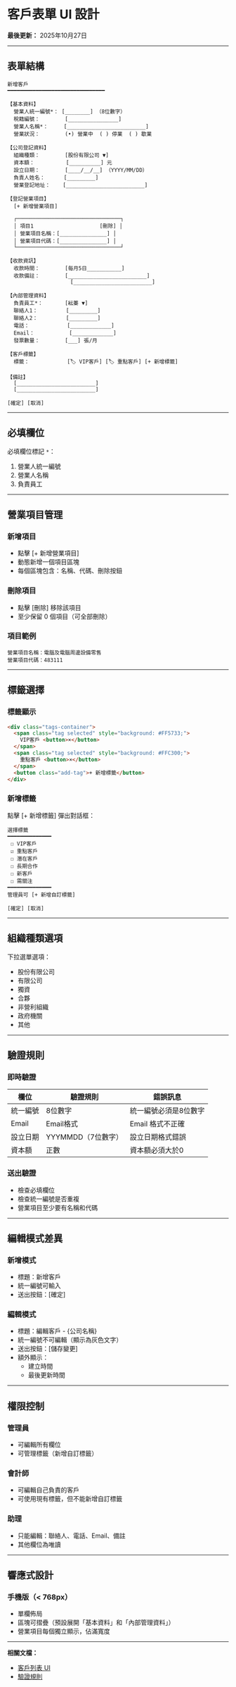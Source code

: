 # 客戶表單 UI 設計

**最後更新：** 2025年10月27日

---

## 表單結構

```
新增客戶
━━━━━━━━━━━━━━━━━━━━━━━━━━━━━━━

【基本資料】
  營業人統一編號*： [________] （8位數字）
  稅籍編號：        [________________]
  營業人名稱*：     [_________________________]
  營業狀況：        (•) 營業中  ( ) 停業  ( ) 歇業
  
【公司登記資料】
  組織種類：        [股份有限公司 ▼]
  資本額：          [__________] 元
  設立日期：        [____/__/__] （YYYY/MM/DD）
  負責人姓名：      [_________]
  營業登記地址：    [_________________________]
  
【登記營業項目】
  [+ 新增營業項目]
  
  ┌─────────────────────────────────┐
  │ 項目1                     [刪除] │
  │ 營業項目名稱：[_______________] │
  │ 營業項目代碼：[_______________] │
  └─────────────────────────────────┘
  
【收款資訊】
  收款時間：        [每月5日___________]
  收款備註：        [_________________________]
                    [_________________________]

【內部管理資料】  
  負責員工*：       [紜蓁 ▼]
  聯絡人1：         [_________]
  聯絡人2：         [_________]
  電話：            [_____________]
  Email：           [_____________]
  發票數量：        [___] 張/月
  
【客戶標籤】
  標籤：            [🏷️ VIP客戶] [🏷️ 重點客戶] [+ 新增標籤]
  
【備註】
  [_________________________]
  [_________________________]

[確定] [取消]
```

---

## 必填欄位

必填欄位標記 `*`：
1. 營業人統一編號
2. 營業人名稱
3. 負責員工

---

## 營業項目管理

### 新增項目
- 點擊 [+ 新增營業項目]
- 動態新增一個項目區塊
- 每個區塊包含：名稱、代碼、刪除按鈕

### 刪除項目
- 點擊 [刪除] 移除該項目
- 至少保留 0 個項目（可全部刪除）

### 項目範例
```
營業項目名稱：電腦及電腦周邊設備零售
營業項目代碼：483111
```

---

## 標籤選擇

### 標籤顯示
```html
<div class="tags-container">
  <span class="tag selected" style="background: #FF5733;">
    VIP客戶 <button>×</button>
  </span>
  <span class="tag selected" style="background: #FFC300;">
    重點客戶 <button>×</button>
  </span>
  <button class="add-tag">+ 新增標籤</button>
</div>
```

### 新增標籤
點擊 [+ 新增標籤] 彈出對話框：
```
選擇標籤
━━━━━━━━━━━━━━
 ☐ VIP客戶
 ☑ 重點客戶
 ☐ 潛在客戶
 ☐ 長期合作
 ☐ 新客戶
 ☐ 需關注
━━━━━━━━━━━━━━
管理員可 [+ 新增自訂標籤]

[確定] [取消]
```

---

## 組織種類選項

下拉選單選項：
- 股份有限公司
- 有限公司
- 獨資
- 合夥
- 非營利組織
- 政府機關
- 其他

---

## 驗證規則

### 即時驗證
| 欄位 | 驗證規則 | 錯誤訊息 |
|-----|---------|---------|
| 統一編號 | 8位數字 | 統一編號必須是8位數字 |
| Email | Email格式 | Email 格式不正確 |
| 設立日期 | YYYMMDD（7位數字）| 設立日期格式錯誤 |
| 資本額 | 正數 | 資本額必須大於0 |

### 送出驗證
- 檢查必填欄位
- 檢查統一編號是否重複
- 營業項目至少要有名稱和代碼

---

## 編輯模式差異

### 新增模式
- 標題：新增客戶
- 統一編號可輸入
- 送出按鈕：[確定]

### 編輯模式
- 標題：編輯客戶 - {公司名稱}
- 統一編號不可編輯（顯示為灰色文字）
- 送出按鈕：[儲存變更]
- 額外顯示：
  - 建立時間
  - 最後更新時間

---

## 權限控制

### 管理員
- 可編輯所有欄位
- 可管理標籤（新增自訂標籤）

### 會計師
- 可編輯自己負責的客戶
- 可使用現有標籤，但不能新增自訂標籤

### 助理
- 只能編輯：聯絡人、電話、Email、備註
- 其他欄位為唯讀

---

## 響應式設計

### 手機版（< 768px）
- 單欄佈局
- 區塊可摺疊（預設展開「基本資料」和「內部管理資料」）
- 營業項目每個獨立顯示，佔滿寬度

---

**相關文檔：**
- [客戶列表 UI](./客戶列表UI.md)
- [驗證規則](./驗證規則.md)


